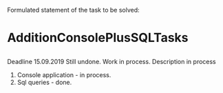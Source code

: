 Formulated statement of the task to be solved:

# AdditionConsolePlusSQLTasks 

## 
Deadline 15.09.2019
Still undone. Work in process. Description in process

1. Console application - in process.
2. Sql queries - done.